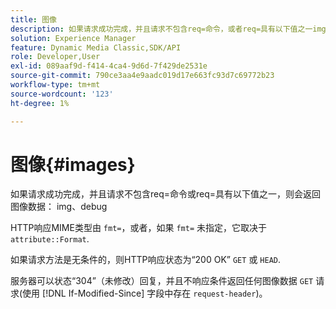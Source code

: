 ```yaml
---
title: 图像
description: 如果请求成功完成，并且请求不包含req=命令，或者req=具有以下值之一img，则返回图像数据。
solution: Experience Manager
feature: Dynamic Media Classic,SDK/API
role: Developer,User
exl-id: 089aaf9d-f414-4ca4-9d6d-7f429de2531e
source-git-commit: 790ce3aa4e9aadc019d17e663fc93d7c69772b23
workflow-type: tm+mt
source-wordcount: '123'
ht-degree: 1%

---
```


# 图像{#images}

如果请求成功完成，并且请求不包含req=命令或req=具有以下值之一，则会返回图像数据： img、debug

HTTP响应MIME类型由 `fmt=`，或者，如果 `fmt=` 未指定，它取决于 `attribute::Format`.

如果请求方法是无条件的，则HTTP响应状态为“200 OK” `GET` 或 `HEAD`.

服务器可以状态“304”（未修改）回复，并且不响应条件返回任何图像数据 `GET` 请求(使用 [!DNL If-Modified-Since] 字段中存在 `request-header`)。
